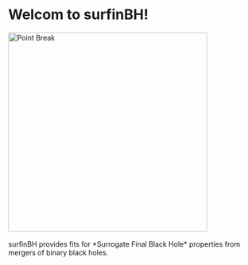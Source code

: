 # Welcom to surfinBH!

<img src="https://raw.githubusercontent.com/vijayvarma392/surfinBH/master/images/point_break.jpeg" alt="Point Break" width="400px"/>


<br/>
<br/>
surfinBH provides fits for *Surrogate Final Black Hole* properties from mergers of binary black holes.
